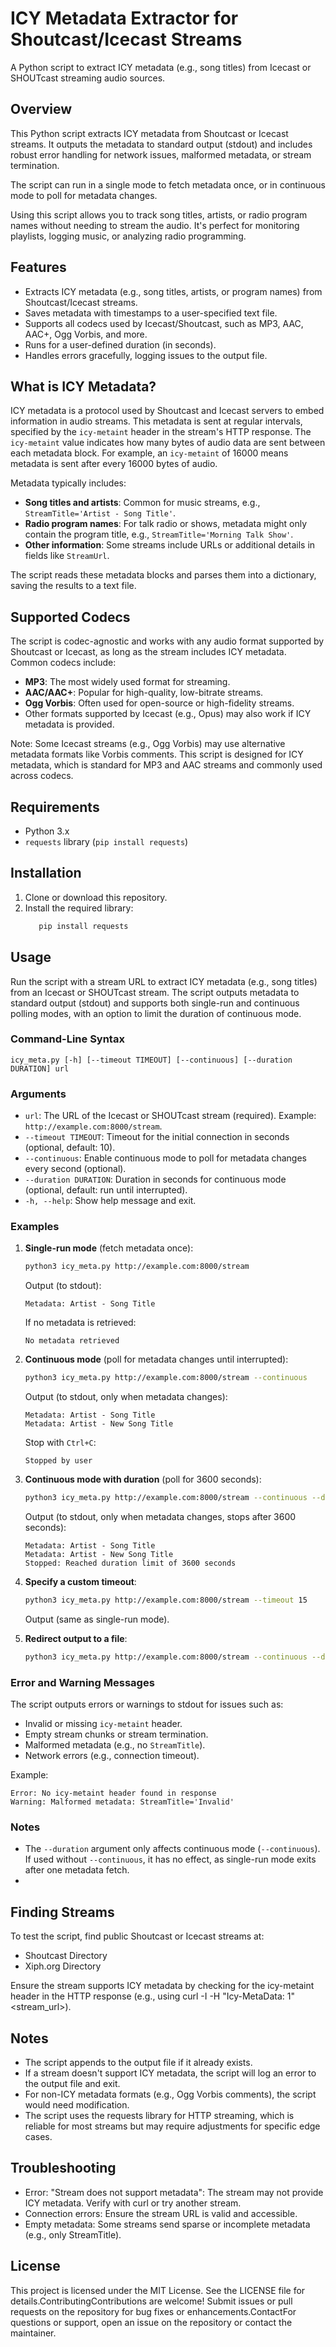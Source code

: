 # ICY Metadata Extractor for Shoutcast/Icecast Streams

A Python script to extract ICY metadata (e.g., song titles) from Icecast or SHOUTcast streaming audio sources.

## Overview

This Python script extracts ICY metadata from Shoutcast or Icecast streams. It outputs the metadata to standard output (stdout) and includes robust error handling for network issues, malformed metadata, or stream termination. 

The script can run in a single mode to fetch metadata once, or in continuous mode to poll for metadata changes. 

Using this script allows you to track song titles, artists, or radio program names without needing to stream the audio. It's perfect for monitoring playlists, logging music, or analyzing radio programming.

## Features

- Extracts ICY metadata (e.g., song titles, artists, or program names) from Shoutcast/Icecast streams.
- Saves metadata with timestamps to a user-specified text file.
- Supports all codecs used by Icecast/Shoutcast, such as MP3, AAC, AAC+, Ogg Vorbis, and more.
- Runs for a user-defined duration (in seconds).
- Handles errors gracefully, logging issues to the output file.

## What is ICY Metadata?

ICY metadata is a protocol used by Shoutcast and Icecast servers to embed information in audio streams. This metadata is sent at regular intervals, specified by the `icy-metaint` header in the stream's HTTP response. The `icy-metaint` value indicates how many bytes of audio data are sent between each metadata block. For example, an `icy-metaint` of 16000 means metadata is sent after every 16000 bytes of audio.

Metadata typically includes:
- **Song titles and artists**: Common for music streams, e.g., `StreamTitle='Artist - Song Title'`.
- **Radio program names**: For talk radio or shows, metadata might only contain the program title, e.g., `StreamTitle='Morning Talk Show'`.
- **Other information**: Some streams include URLs or additional details in fields like `StreamUrl`.

The script reads these metadata blocks and parses them into a dictionary, saving the results to a text file.

## Supported Codecs

The script is codec-agnostic and works with any audio format supported by Shoutcast or Icecast, as long as the stream includes ICY metadata. Common codecs include:
- **MP3**: The most widely used format for streaming.
- **AAC/AAC+**: Popular for high-quality, low-bitrate streams.
- **Ogg Vorbis**: Often used for open-source or high-fidelity streams.
- Other formats supported by Icecast (e.g., Opus) may also work if ICY metadata is provided.

Note: Some Icecast streams (e.g., Ogg Vorbis) may use alternative metadata formats like Vorbis comments. This script is designed for ICY metadata, which is standard for MP3 and AAC streams and commonly used across codecs.

## Requirements

- Python 3.x
- `requests` library (`pip install requests`)

## Installation

1. Clone or download this repository.
2. Install the required library:
   ```bash
      pip install requests

## Usage

Run the script with a stream URL to extract ICY metadata (e.g., song titles) from an Icecast or SHOUTcast stream. The script outputs metadata to standard output (stdout) and supports both single-run and continuous polling modes, with an option to limit the duration of continuous mode.

### Command-Line Syntax

```
icy_meta.py [-h] [--timeout TIMEOUT] [--continuous] [--duration DURATION] url
```

### Arguments

- `url`: The URL of the Icecast or SHOUTcast stream (required). Example: `http://example.com:8000/stream`.
- `--timeout TIMEOUT`: Timeout for the initial connection in seconds (optional, default: 10).
- `--continuous`: Enable continuous mode to poll for metadata changes every second (optional).
- `--duration DURATION`: Duration in seconds for continuous mode (optional, default: run until interrupted).
- `-h, --help`: Show help message and exit.

### Examples

1. **Single-run mode** (fetch metadata once):
   ```bash
   python3 icy_meta.py http://example.com:8000/stream
   ```
   Output (to stdout):
   ```
   Metadata: Artist - Song Title
   ```
   If no metadata is retrieved:
   ```
   No metadata retrieved
   ```

2. **Continuous mode** (poll for metadata changes until interrupted):
   ```bash
   python3 icy_meta.py http://example.com:8000/stream --continuous
   ```
   Output (to stdout, only when metadata changes):
   ```
   Metadata: Artist - Song Title
   Metadata: Artist - New Song Title
   ```
   Stop with `Ctrl+C`:
   ```
   Stopped by user
   ```

3. **Continuous mode with duration** (poll for 3600 seconds):
   ```bash
   python3 icy_meta.py http://example.com:8000/stream --continuous --duration 3600
   ```
   Output (to stdout, only when metadata changes, stops after 3600 seconds):
   ```
   Metadata: Artist - Song Title
   Metadata: Artist - New Song Title
   Stopped: Reached duration limit of 3600 seconds
   ```

4. **Specify a custom timeout**:
   ```bash
   python3 icy_meta.py http://example.com:8000/stream --timeout 15
   ```
   Output (same as single-run mode).

5. **Redirect output to a file**:
   ```bash
   python3 icy_meta.py http://example.com:8000/stream --continuous --duration 3600 > metadata.txt
   ```

### Error and Warning Messages

The script outputs errors or warnings to stdout for issues such as:
- Invalid or missing `icy-metaint` header.
- Empty stream chunks or stream termination.
- Malformed metadata (e.g., no `StreamTitle`).
- Network errors (e.g., connection timeout).

Example:
```
Error: No icy-metaint header found in response
Warning: Malformed metadata: StreamTitle='Invalid'
```

### Notes
- The `--duration` argument only affects continuous mode (`--continuous`). If used without `--continuous`, it has no effect, as single-run mode exits after one metadata fetch.
- 

## Finding Streams

To test the script, find public Shoutcast or Icecast streams at:

- Shoutcast Directory
- Xiph.org Directory

Ensure the stream supports ICY metadata by checking for the icy-metaint header in the HTTP response (e.g., using curl -I -H "Icy-MetaData: 1" <stream_url>).

## Notes

- The script appends to the output file if it already exists.
- If a stream doesn't support ICY metadata, the script will log an error to the output file and exit.
- For non-ICY metadata formats (e.g., Ogg Vorbis comments), the script would need modification.
- The script uses the requests library for HTTP streaming, which is reliable for most streams but may require adjustments for specific edge cases.

## Troubleshooting

- Error: "Stream does not support metadata": The stream may not provide ICY metadata. Verify with curl or try another stream.
- Connection errors: Ensure the stream URL is valid and accessible.
- Empty metadata: Some streams send sparse or incomplete metadata (e.g., only StreamTitle).

## License

This project is licensed under the MIT License. See the LICENSE file for details.ContributingContributions are welcome! Submit issues or pull requests on the repository for bug fixes or enhancements.ContactFor questions or support, open an issue on the repository or contact the maintainer.




